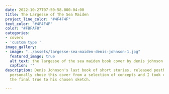 ```yaml
---
date: 2022-10-27T07:50:58.000-04:00
title: The Largesse of The Sea Maiden
project_line_color: "#4F4F4F"
text_color: "#4F4F4F"
color: "#FBFAF8"
categories:
- covers
- 'custom type '
image_gallery:
- image: "../assets/largesse-sea-maiden-denis-johnson-1.jpg"
  featured_image: true
  alt_text: the largesse of the sea maiden book cover by denis johnson
  caption: ''
description: Denis Johnson's last book of short stories, released posthumously. Denis
  personally chose this cover from a selection of concepts and I took care to keep
  the final true to his chosen sketch.

---
```

